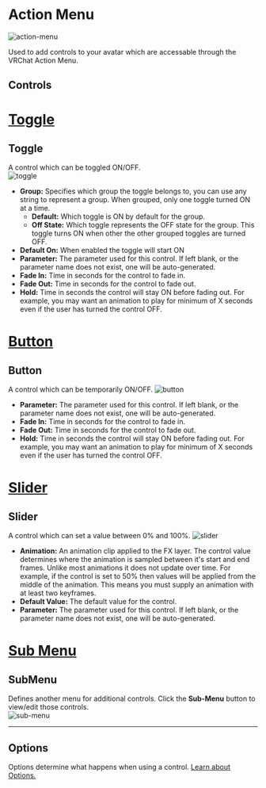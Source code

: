 # Action Menu

![action-menu](~/images/action-menu.png)

Used to add controls to your avatar which are accessable through the VRChat Action Menu.  
  
## Controls

# [Toggle](#tab/toggle)
## Toggle

A control which can be toggled ON/OFF.  
![toggle](~/images/action-menu-toggle.png)

- **Group:** Specifies which group the toggle belongs to, you can use any string to represent a group. When grouped, only one toggle turned ON at a time.
	- **Default:** Which toggle is ON by default for the group.
	- **Off State:** Which toggle represents the OFF state for the group.  This toggle turns ON when other the other grouped toggles are turned OFF.
- **Default On:** When enabled the toggle will start ON
- **Parameter:** The parameter used for this control.  If left blank, or the parameter name does not exist, one will be auto-generated.
- **Fade In:** Time in seconds for the control to fade in.
- **Fade Out:** Time in seconds for the control to fade out.
- **Hold:** Time in seconds the control will stay ON before fading out.  For example, you may want an animation to play for minimum of X seconds even if the user has turned the control OFF.

# [Button](#tab/button)
## Button

A control which can be temporarily ON/OFF.
![button](~/images/action-menu-button.png)  

- **Parameter:** The parameter used for this control.  If left blank, or the parameter name does not exist, one will be auto-generated.
- **Fade In:** Time in seconds for the control to fade in.
- **Fade Out:** Time in seconds for the control to fade out.
- **Hold:** Time in seconds the control will stay ON before fading out.  For example, you may want an animation to play for minimum of X seconds even if the user has turned the control OFF.

# [Slider](#tab/slider)
## Slider

A control which can set a value between 0% and 100%.
![slider](~/images/action-menu-slider.png)

- **Animation:** An animation clip applied to the FX layer. The control value determines where the animation is sampled between it's start and end frames.  Unlike most animations it does not update over time.  For example, if the control is set to 50% then values will be applied from the middle of the animation.  This means you must supply an animation with at least two keyframes.
- **Default Value:** The default value for the control.
- **Parameter:** The parameter used for this control.  If left blank, or the parameter name does not exist, one will be auto-generated.

# [Sub Menu](#tab/submenu)
## SubMenu
Defines another menu for additional controls.  Click the **Sub-Menu** button to view/edit those controls.  
![sub-menu](~/images/action-menu-sub-menu.png)  

---

## Options
Options determine what happens when using a control.  [Learn about Options.](action-options.md)  